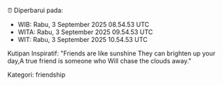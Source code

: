 ⏰ Diperbarui pada:
- WIB: Rabu, 3 September 2025 08.54.53 UTC
- WITA: Rabu, 3 September 2025 09.54.53 UTC
- WIT: Rabu, 3 September 2025 10.54.53 UTC

Kutipan Inspiratif:
"Friends are like sunshine They can brighten up your day,A true friend is someone who Will chase the clouds away."


Kategori: friendship

